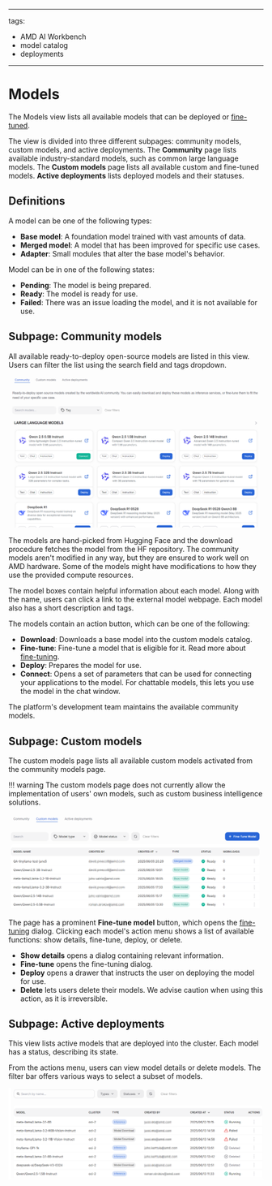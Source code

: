 <!--
Copyright © Advanced Micro Devices, Inc., or its affiliates.

SPDX-License-Identifier: MIT
-->

---
tags:
  - AMD AI Workbench
  - model catalog
  - deployments
---

# Models

The Models view lists all available models that can be deployed or [fine-tuned](./fine-tuning.md).

The view is divided into three different subpages: community models, custom models, and active deployments. The **Community** page lists available industry-standard models, such as common large language models. The **Custom models** page lists all available custom and fine-tuned models. **Active deployments** lists deployed models and their statuses.

## Definitions

A model can be one of the following types:

- **Base model**: A foundation model trained with vast amounts of data.
- **Merged model**: A model that has been improved for specific use cases.
- **Adapter**: Small modules that alter the base model's behavior.

Model can be in one of the following states:

- **Pending**: The model is being prepared.
- **Ready**: The model is ready for use.
- **Failed**: There was an issue loading the model, and it is not available for use.

## Subpage: Community models

All available ready-to-deploy open-source models are listed in this view. Users can filter the list using the search field and tags dropdown.

![The community models page lists all available open-source models.](../../img/training/models-community.png)

The models are hand-picked from Hugging Face and the download procedure fetches the model from the HF repository. The community models aren't modified in any way, but they are ensured to work well on AMD hardware. Some of the models might have modifications to how they use the provided compute resources.

The model boxes contain helpful information about each model. Along with the name, users can click a link to the external model webpage. Each model also has a short description and tags.

The models contain an action button, which can be one of the following:

- **Download**: Downloads a base model into the custom models catalog.
- **Fine-tune**: Fine-tune a model that is eligible for it. Read more about [fine-tuning](./fine-tuning.md).
- **Deploy**: Prepares the model for use.
- **Connect**: Opens a set of parameters that can be used for connecting your applications to the model. For chattable models, this lets you use the model in the chat window.

The platform's development team maintains the available community models.

## Subpage: Custom models

The custom models page lists all available custom models activated from the community models page.

!!! warning
    The custom models page does not currently allow the implementation of users' own models, such as custom business intelligence solutions.

![The custom models page lists all available base and fine-tuned models.](../../img/training/models-custom-models.png)

The page has a prominent **Fine-tune model** button, which opens the [fine-tuning](./fine-tuning.md) dialog. Clicking each model's action menu shows a list of available functions: show details, fine-tune, deploy, or delete.

- **Show details** opens a dialog containing relevant information.
- **Fine-tune** opens the fine-tuning dialog.
- **Deploy** opens a drawer that instructs the user on deploying the model for use.
- **Delete** lets users delete their models. We advise caution when using this action, as it is irreversible.

## Subpage: Active deployments

This view lists active models that are deployed into the cluster. Each model has a status, describing its state.

From the actions menu, users can view model details or delete models. The filter bar offers various ways to select a subset of models.

![The active deployments page lists all deployments.](../../img/training/models-active-deployments.png)
